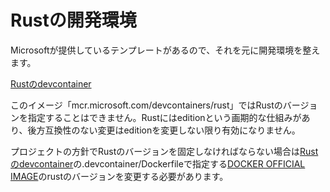 # Rustの開発環境

Microsoftが提供しているテンプレートがあるので、それを元に開発環境を整えます。

[Rustのdevcontainer](https://github.com/devcontainers/images/tree/main/src/rust)

このイメージ「mcr.microsoft.com/devcontainers/rust」ではRustのバージョンを指定することはできません。Rustにはeditionという画期的な仕組みがあり、後方互換性のない変更はeditionを変更しない限り有効になりません。

プロジェクトの方針でRustのバージョンを固定しなければならない場合は[Rustのdevcontainer](https://github.com/devcontainers/images/tree/main/src/rust)の.devcontainer/Dockerfileで指定する[DOCKER OFFICIAL IMAGE](https://hub.docker.com/_/rust)のrustのバージョンを変更する必要があります。
